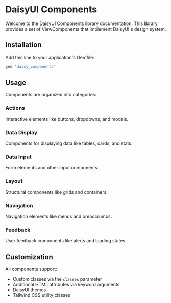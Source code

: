 # DaisyUI Components

Welcome to the DaisyUI Components library documentation. This library provides a set of ViewComponents that implement DaisyUI's design system.

## Installation

Add this line to your application's Gemfile:

```ruby
gem 'daisy_components'
```

## Usage

Components are organized into categories:

### Actions
Interactive elements like buttons, dropdowns, and modals.

### Data Display
Components for displaying data like tables, cards, and stats.

### Data Input
Form elements and other input components.

### Layout
Structural components like grids and containers.

### Navigation
Navigation elements like menus and breadcrumbs.

### Feedback
User feedback components like alerts and loading states.

## Customization

All components support:
- Custom classes via the `classes` parameter
- Additional HTML attributes via keyword arguments
- DaisyUI themes
- Tailwind CSS utility classes 